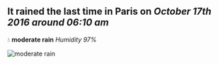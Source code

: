 ## It rained the last time in Paris on *October 17th 2016 around 06:10 am*
💧  **moderate rain** *Humidity 97%*

![moderate rain](http://openweathermap.org/img/w/10n.png)

